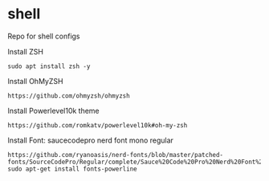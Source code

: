 # shell
Repo for shell configs

Install ZSH
```
sudo apt install zsh -y
```
Install OhMyZSH
```
https://github.com/ohmyzsh/ohmyzsh
```
Install Powerlevel10k theme
```
https://github.com/romkatv/powerlevel10k#oh-my-zsh
```
Install Font: saucecodepro nerd font mono regular
```
https://github.com/ryanoasis/nerd-fonts/blob/master/patched-fonts/SourceCodePro/Regular/complete/Sauce%20Code%20Pro%20Nerd%20Font%20Complete%20Mono.ttf
sudo apt-get install fonts-powerline
```
